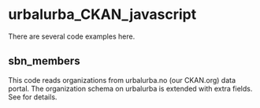 # urbalurba_CKAN_javascript

There are several code examples here.

## sbn_members
This code reads organizations from urbalurba.no (our CKAN.org) data portal.
The organization schema on urbalurba is extended with extra fields. See <project> for details.


